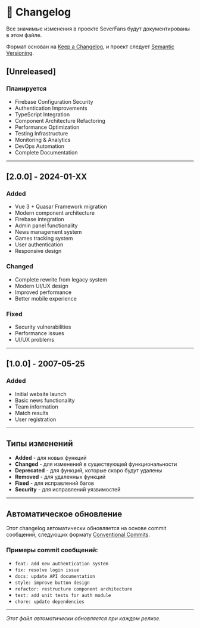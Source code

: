 # 📝 Changelog

Все значимые изменения в проекте SeverFans будут документированы в этом файле.

Формат основан на [Keep a Changelog](https://keepachangelog.com/ru/1.0.0/),
и проект следует [Semantic Versioning](https://semver.org/lang/ru/).

## [Unreleased]

### Планируется
- Firebase Configuration Security
- Authentication Improvements
- TypeScript Integration
- Component Architecture Refactoring
- Performance Optimization
- Testing Infrastructure
- Monitoring & Analytics
- DevOps Automation
- Complete Documentation

---

## [2.0.0] - 2024-01-XX

### Added
- Vue 3 + Quasar Framework migration
- Modern component architecture
- Firebase integration
- Admin panel functionality
- News management system
- Games tracking system
- User authentication
- Responsive design

### Changed
- Complete rewrite from legacy system
- Modern UI/UX design
- Improved performance
- Better mobile experience

### Fixed
- Security vulnerabilities
- Performance issues
- UI/UX problems

---

## [1.0.0] - 2007-05-25

### Added
- Initial website launch
- Basic news functionality
- Team information
- Match results
- User registration

---

## Типы изменений

- **Added** - для новых функций
- **Changed** - для изменений в существующей функциональности
- **Deprecated** - для функций, которые скоро будут удалены
- **Removed** - для удаленных функций
- **Fixed** - для исправлений багов
- **Security** - для исправлений уязвимостей

---

## Автоматическое обновление

Этот changelog автоматически обновляется на основе commit сообщений, следующих формату [Conventional Commits](https://www.conventionalcommits.org/).

### Примеры commit сообщений:
- `feat: add new authentication system`
- `fix: resolve login issue`
- `docs: update API documentation`
- `style: improve button design`
- `refactor: restructure component architecture`
- `test: add unit tests for auth module`
- `chore: update dependencies`

---

*Этот файл автоматически обновляется при каждом релизе.*
